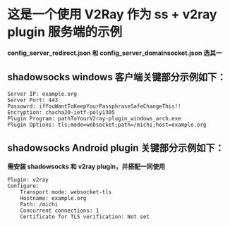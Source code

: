 # 这是一个使用 V2Ray 作为 ss + v2ray plugin 服务端的示例

**config_server_redirect.json 和 config_server_domainsocket.json 选其一**

## shadowsocks windows 客户端关键部分示例如下：
```
Server IP: example.org
Server Port: 443
Passowrd: ifYouWantToKeepYourPassphraseSafeChangeThis!!
Encryption: chacha20-ietf-poly1305
Plugin Program: pathToYourV2ray-plugin_windows_arch.exe
Plugin Options: tls;mode=websocket;path=/michi;host=example.org
```
## shadowsocks Android plugin 关键部分示例如下：

**需安装 shadowsocks 和 v2ray plugin，并搭配一同使用**
```
Plugin: v2ray
Configure:
    Transport mode: websocket-tls
    Hostname: example.org
    Path: /michi
    Concurrent connections: 1
    Certificate for TLS verification: Not set
```